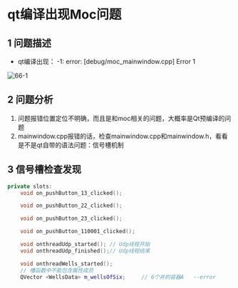 # qt编译出现Moc问题    

## 1 问题描述   
- qt编译出现： -1: error: [debug/moc_mainwindow.cpp] Error 1   

![66-1](./img/66-1.png)  

## 2 问题分析   
1. 问题报错位置定位不明确，而且是和moc相关的问题，大概率是Qt预编译的问题    
2. mainwindow.cpp报错的话，检查mainwindow.cpp和mainwindow.h，看看是不是qt自带的语法问题：信号槽机制     


## 3 信号槽检查发现   
```C++
private slots:
    void on_pushButton_13_clicked();

    void on_pushButton_22_clicked();

    void on_pushButton_23_clicked();

    void on_pushButton_110001_clicked();

    void onthreadUdp_started(); // Udp线程开始
    void onthreadUdp_finished();// Udp线程结束

    void onthreadWells_started();
	// 槽函数中不能包含属性成员
    QVector <WellsData> m_wellsOfSix;     // 6个井的容器A   --error
```




